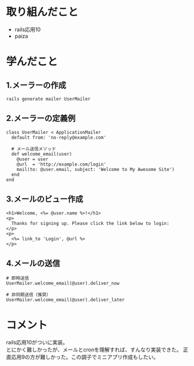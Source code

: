 # 取り組んだこと
- rails応用10
- paiza

# 学んだこと
## 1.メーラーの作成
```
rails generate mailer UserMailer
```

## 2.メーラーの定義例
```
class UserMailer < ApplicationMailer
  default from: 'no-reply@example.com'

  # メール送信メソッド
  def welcome_email(user)
    @user = user
    @url  = 'http://example.com/login'
    mail(to: @user.email, subject: 'Welcome to My Awesome Site')
  end
end
```

## 3.メールのビュー作成
```
<h1>Welcome, <%= @user.name %>!</h1>
<p>
  Thanks for signing up. Please click the link below to login:
</p>
<p>
  <%= link_to 'Login', @url %>
</p>
```

## 4.メールの送信
```
# 即時送信
UserMailer.welcome_email(@user).deliver_now

# 非同期送信（推奨）
UserMailer.welcome_email(@user).deliver_later

```

# コメント
rails応用10がついに実装。  
とにかく難しかったが、メールとcronを理解すれば、すんなり実装できた。
正直応用9の方が難しかった。この調子でミニアプリ作成もしたい。